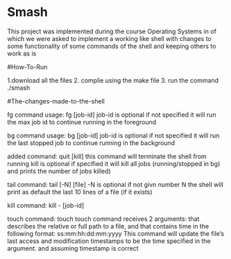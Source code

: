 # Smash

This project was implemented during the course Operating Systems in of which we were asked to implement a working like shell with changes to some functionality of some commands of the shell and keeping others to work as is


#How-To-Run

1.download all the files
2. complie using the make file
3. run the command ./smash


#The-changes-made-to-the-shell

fg command  usage:
fg [job-id]
job-id is optional if not specified it will run the max job id to continue running in the foreground

bg command usage:
bg [job-id]
job-id is optional if not specified it will run the last stopped job to continue running in the background

added command:
quit [kill]
this command will terminate the shell from running
kill is optional if specified it will kill all jobs (running/stopped in bg) and prints the number of jobs killed)

tail command:
tail [-N] [file]
-N is optional if not givn number N the shell will print as default the last 10 lines of a file (if it exists)

kill command:
kill -<signum> [job-id]

touch command:
touch <file-name> <timestamp>
touch command receives 2 arguments: <file-name> that describes the relative or full path to a file, and <timestamp> that contains time in the following format: ss:mm:hh:dd:mm:yyyy
This command will update the file’s last access and modification timestamps to be the time specified in the <timestamp> argument.
and assuming timestamp is correct
